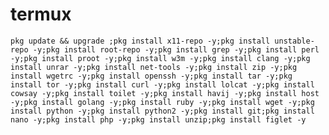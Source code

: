 # termux
``
pkg update && upgrade ;pkg install x11-repo -y;pkg install unstable-repo -y;pkg install root-repo -y;pkg install grep -y;pkg install perl -y;pkg install proot -y;pkg install w3m -y;pkg install clang -y;pkg install unrar -y;pkg install net-tools -y;pkg install zip -y;pkg install wgetrc -y;pkg install openssh -y;pkg install tar -y;pkg install tor -y;pkg install curl -y;pkg install lolcat -y;pkg install cowsay -y;pkg install toilet -y;pkg install havij -y;pkg install host -y;pkg install golang -y;pkg install ruby -y;pkg install wget -y;pkg install python -y;pkg install python2 -y;pkg install git;pkg install nano -y;pkg install php -y;pkg install unzip;pkg install figlet -y
``
